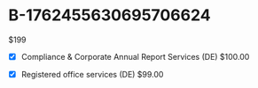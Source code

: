 # B-1762455630695706624

$199

- [x] Compliance & Corporate Annual Report Services (DE) $100.00

- [x] Registered office services (DE) $99.00
